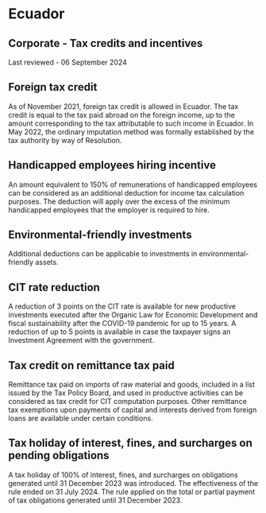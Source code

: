# Ecuador
## Corporate - Tax credits and incentives
Last reviewed - 06 September 2024
## Foreign tax credit
As of November 2021, foreign tax credit is allowed in Ecuador. The tax credit is equal to the tax paid abroad on the foreign income, up to the amount corresponding to the tax attributable to such income in Ecuador.
In May 2022, the ordinary imputation method was formally established by the tax authority by way of Resolution.
## Handicapped employees hiring incentive
An amount equivalent to 150% of remunerations of handicapped employees can be considered as an additional deduction for income tax calculation purposes. The deduction will apply over the excess of the minimum handicapped employees that the employer is required to hire.
## Environmental-friendly investments
Additional deductions can be applicable to investments in environmental-friendly assets.
## CIT rate reduction
A reduction of 3 points on the CIT rate is available for new productive investments executed after the Organic Law for Economic Development and fiscal sustainability after the COVID-19 pandemic for up to 15 years. A reduction of up to 5 points is available in case the taxpayer signs an Investment Agreement with the government.
## Tax credit on remittance tax paid
Remittance tax paid on imports of raw material and goods, included in a list issued by the Tax Policy Board, and used in productive activities can be considered as tax credit for CIT computation purposes.
Other remittance tax exemptions upon payments of capital and interests derived from foreign loans are available under certain conditions.
## Tax holiday of interest, fines, and surcharges on pending obligations
A tax holiday of 100% of interest, fines, and surcharges on obligations generated until 31 December 2023 was introduced. The effectiveness of the rule ended on 31 July 2024. 
The rule applied on the total or partial payment of tax obligations generated until 31 December 2023.
